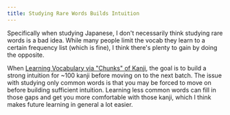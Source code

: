 ```yaml
---
title: Studying Rare Words Builds Intuition
---
```


Specifically when studying Japanese, I don't necessarily think studying rare words is a bad idea. While many people limit the vocab they learn to a certain frequency list (which is fine), I think there's plenty to gain by doing the opposite.

When [Learning Vocabulary via "Chunks" of Kanji](../../posts/20210226), the goal is to build a strong intuition for ~100 kanji before moving on to the next batch. The issue with studying only common words is that you may be forced to move on before building sufficient intuition. Learning less common words can fill in those gaps and get you more comfortable with those kanji, which I think makes future learning in general a lot easier.
